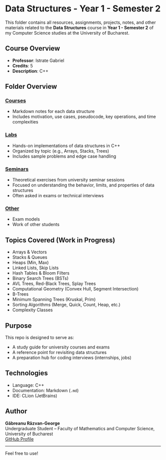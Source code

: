  # Data Structures - Year 1 - Semester 2

This folder contains all resources, assignments, projects, notes, and other materials related to the **Data Structures** course in **Year 1 - Semester 2** of my Computer Science studies at the University of Bucharest.

## Course Overview

- **Professor**: Istrate Gabriel
- **Credits**: 5
- **Description**: C++

## Folder Overview

### [Courses](./Courses)
- Markdown notes for each data structure
- Includes motivation, use cases, pseudocode, key operations, and time complexities

### [Labs](./Labs)
- Hands-on implementations of data structures in C++
- Organized by topic (e.g., Arrays, Stacks, Trees)
- Includes sample problems and edge case handling

### [Seminars](./Seminars)
- Theoretical exercises from university seminar sessions
- Focused on understanding the behavior, limits, and properties of data structures
- Often asked in exams or technical interviews

### [Other](./Other)
- Exam models
- Work of other students

## Topics Covered (Work in Progress)

- Arrays & Vectors
- Stacks & Queues
- Heaps (Min, Max)
- Linked Lists, Skip Lists
- Hash Tables & Bloom Filters
- Binary Search Trees (BSTs)
- AVL Trees, Red-Black Trees, Splay Trees
- Computational Geometry (Convex Hull, Segment Intersection)
- B-Trees
- Minimum Spanning Trees (Kruskal, Prim)
- Sorting Algorithms (Merge, Quick, Count, Heap, etc.)
- Complexity Classes

## Purpose

This repo is designed to serve as:
- A study guide for university courses and exams
- A reference point for revisiting data structures
- A preparation hub for coding interviews (internships, jobs)

## Technologies

- Language: C++
- Documentation: Markdown (`.md`)
- IDE: CLion (JetBrains)

## Author

**Găbreanu Răzvan-George**  
Undergraduate Student – Faculty of Mathematics and Computer Science, University of Bucharest  
[GitHub Profile](https://github.com/GabreanuR)

---

Feel free to use!
